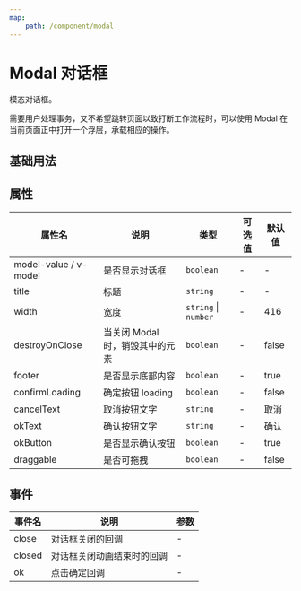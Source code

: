 ```yaml
---
map:
    path: /component/modal
---
```


# Modal 对话框

模态对话框。

需要用户处理事务，又不希望跳转页面以致打断工作流程时，可以使用 Modal 在当前页面正中打开一个浮层，承载相应的操作。

## 基础用法

<demo src="./demo/demo.vue"
  title="基本"
  desc="第一个对话框。">
</demo>

## 属性

| 属性名                | 说明                            | 类型                 | 可选值 | 默认值 |
| --------------------- | ------------------------------- | -------------------- | ------ | ------ |
| model-value / v-model | 是否显示对话框                  | `boolean`            | -      | -      |
| title                 | 标题                            | `string`             | -      | -      |
| width                 | 宽度                            | `string` \| `number` | -      | 416    |
| destroyOnClose        | 当关闭 Modal 时，销毁其中的元素 | `boolean`            | -      | false  |
| footer                | 是否显示底部内容                | `boolean`            | -      | true   |
| confirmLoading        | 确定按钮 loading                | `boolean`            | -      | false  |
| cancelText            | 取消按钮文字                    | `string`             | -      | 取消   |
| okText                | 确认按钮文字                    | `string`             | -      | 确认   |
| okButton              | 是否显示确认按钮                | `boolean`            | -      | true   |
| draggable             | 是否可拖拽                      | `boolean`            | -      | false  |

## 事件

| 事件名 | 说明                       | 参数 |
| ------ | -------------------------- | ---- |
| close  | 对话框关闭的回调           | -    |
| closed | 对话框关闭动画结束时的回调 | -    |
| ok     | 点击确定回调               | -    |
